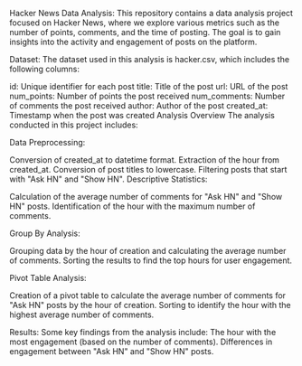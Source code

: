 Hacker News Data Analysis:
This repository contains a data analysis project focused on Hacker News, where we explore various metrics such as the number of points, comments, and the time of posting. The goal is to gain insights into the activity and engagement of posts on the platform.

Dataset:
The dataset used in this analysis is hacker.csv, which includes the following columns:

id: Unique identifier for each post
title: Title of the post
url: URL of the post
num_points: Number of points the post received
num_comments: Number of comments the post received
author: Author of the post
created_at: Timestamp when the post was created
Analysis Overview
The analysis conducted in this project includes:

Data Preprocessing:

Conversion of created_at to datetime format.
Extraction of the hour from created_at.
Conversion of post titles to lowercase.
Filtering posts that start with "Ask HN" and "Show HN".
Descriptive Statistics:

Calculation of the average number of comments for "Ask HN" and "Show HN" posts.
Identification of the hour with the maximum number of comments.

Group By Analysis:

Grouping data by the hour of creation and calculating the average number of comments.
Sorting the results to find the top hours for user engagement.

Pivot Table Analysis:

Creation of a pivot table to calculate the average number of comments for "Ask HN" posts by the hour of creation.
Sorting to identify the hour with the highest average number of comments.

Results:
Some key findings from the analysis include:
The hour with the most engagement (based on the number of comments).
Differences in engagement between "Ask HN" and "Show HN" posts.
